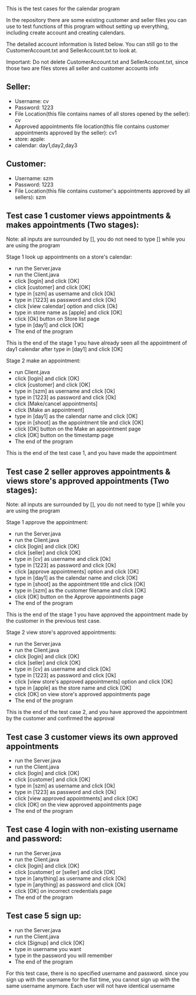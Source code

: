 This is the test cases for the calendar program

In the repository there are some existing customer and seller files you can use to test functions of this program without setting up everything, including create account and creating calendars.

The detailed account information is listed below. You can still go to the CustomerAccount.txt and SellerAccount.txt to look at.

Important: Do not delete CustomerAccount.txt and SellerAccount.txt, since those two are files stores all seller and customer accounts info

## Seller:
- Username: cv
- Password: 1223
- File Location(this file contains names of all stores opened by the seller): cv
- Approved appointments file location(this file contains customer appointments approved by the seller): cv1
- store: apple:
- calendar: day1,day2,day3

## Customer:
- Username: szm
- Password: 1223
- File Location(this file contains customer's appointments approved by all sellers): szm

## Test case 1 customer views appointments & makes appointments (Two stages):
Note: all inputs are surrounded by [], you do not need to type [] while you are using the program

Stage 1 look up appointments on a store's calendar:
- run the Server.java
- run the Client.java
- click [login] and click [OK]
- click [customer] and click [OK]
- type in [szm] as username and click [Ok]
- type in [1223] as password and click [Ok]
- click [view calendar] option and click [Ok]
- type in store name as [apple] and click [OK]
- click [Ok] button on Store list page
- type in [day1] and click [OK]
- The end of the program

This is the end of the stage 1 you have already seen all the appointment of day1 calendar after type in [day1] and click [OK]

Stage 2 make an appointment:
- run Client.java
- click [login] and click [OK]
- click [customer] and click [OK]
- type in [szm] as username and click [Ok]
- type in [1223] as password and click [Ok]
- click [Make/cancel appointments]
- click [Make an appointment]
- type in [day1] as the calendar name and click [OK]
- type in [shoot] as the appointment tile and click [OK]
- click [OK] button on the Make an appointment page
- click [OK] button on the timestamp page
- The end of the program

This is the end of the test case 1, and you have made the appointment
## Test case 2 seller approves appointments & views store's approved appointments (Two stages):
Note: all inputs are surrounded by [], you do not need to type [] while you are using the program

Stage 1 approve the appointment:
- run the Server.java
- run the Client.java
- click [login] and click [OK]
- click [seller] and click [OK]
- type in [cv] as username and click [Ok]
- type in [1223] as password and click [Ok]
- click [approve appointments] option and click [OK]
- type in [day1] as the calendar name and click [OK]
- type in [shoot] as the appointment title and click [OK]
- type in [szm] as the customer filename and click [OK]
- click [OK] button on the Approve appointments page
- The end of the program

This is the end of the stage 1 you have approved the appointment made by the customer in the previous test case.

Stage 2 view store's approved appointments:
- run the Server.java
- run the Client.java
- click [login] and click [OK]
- click [seller] and click [OK]
- type in [cv] as username and click [Ok]
- type in [1223] as password and click [Ok]
- click [view store's approved appointments] option and click [OK]
- type in [apple] as the store name and click [OK]
- click [OK] on view store's approved appointments page
- The end of the program

This is the end of the test case 2, and you have approved the appointment by the customer and confirmed the approval

## Test case 3 customer views its own approved appointments
- run the Server.java
- run the Client.java
- click [login] and click [OK]
- click [customer] and click [OK]
- type in [szm] as username and click [Ok]
- type in [1223] as password and click [Ok]
- click [view approved appointments] and click [OK]
- click [OK] on the view approved appointments page
- The end of the program

## Test case 4 login with non-existing username and password:
- run the Server.java
- run the Client.java
- click [login] and click [OK]
- click [customer] or [seller] and click [OK]
- type in [anything] as username and click [Ok]
- type in [anything] as password and click [Ok]
- click [OK] on incorrect credentials page
- The end of the program

## Test case 5 sign up:
- run the Server.java
- run the Client.java
- click [Signup] and click [OK]
- type in username you want
- type in the password you will remember
- The end of the program

For this test case, there is no specified username and password. since you sign up with the username for the fist time, you cannot sign up with the same username anymore. Each user will not have identical username
